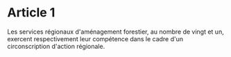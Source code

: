 # Article 1

Les services régionaux d'aménagement forestier, au nombre de vingt et un, exercent respectivement leur compétence dans le cadre d'un circonscription d'action régionale.
